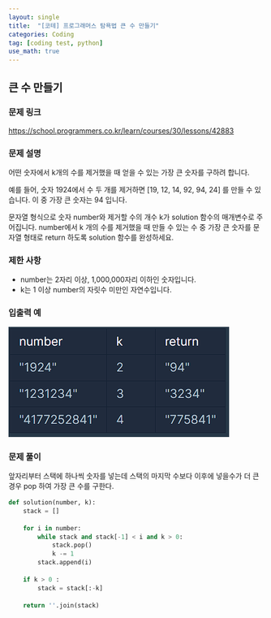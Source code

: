 ```yaml
---
layout: single
title:  "[코테] 프로그래머스 탐욕법 큰 수 만들기"
categories: Coding
tag: [coding test, python]
use_math: true
---
```


## 큰 수 만들기
### 문제 링크
<https://school.programmers.co.kr/learn/courses/30/lessons/42883>

### 문제 설명
어떤 숫자에서 k개의 수를 제거했을 때 얻을 수 있는 가장 큰 숫자를 구하려 합니다.

예를 들어, 숫자 1924에서 수 두 개를 제거하면 [19, 12, 14, 92, 94, 24] 를 만들 수 있습니다. 이 중 가장 큰 숫자는 94 입니다.

문자열 형식으로 숫자 number와 제거할 수의 개수 k가 solution 함수의 매개변수로 주어집니다. number에서 k 개의 수를 제거했을 때 만들 수 있는 수 중 가장 큰 숫자를 문자열 형태로 return 하도록 solution 함수를 완성하세요.

### 제한 사항
- number는 2자리 이상, 1,000,000자리 이하인 숫자입니다.
- k는 1 이상 number의 자릿수 미만인 자연수입니다.

### 입출력 예
![그림1](/images/20250430_1.png)

### 문제 풀이
앞자리부터 스택에 하나씩 숫자를 넣는데 스택의 마지막 수보다 이후에 넣을수가 더 큰 경우 pop 하여 가장 큰 수를 구한다.

```python
def solution(number, k):
    stack = []
    
    for i in number:
        while stack and stack[-1] < i and k > 0:
            stack.pop()
            k -= 1
        stack.append(i)
    
    if k > 0 : 
        stack = stack[:-k]
    
    return ''.join(stack)
```
